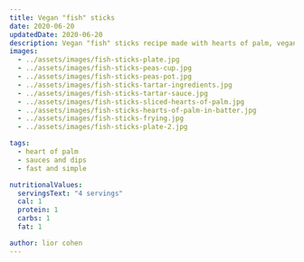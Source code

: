```yaml
---
title: Vegan "fish" sticks
date: 2020-06-20
updatedDate: 2020-06-20
description: Vegan "fish" sticks recipe made with hearts of palm, vegan tartar sauce, and mushy peas.
images:
  - ../assets/images/fish-sticks-plate.jpg
  - ../assets/images/fish-sticks-peas-cup.jpg
  - ../assets/images/fish-sticks-peas-pot.jpg
  - ../assets/images/fish-sticks-tartar-ingredients.jpg
  - ../assets/images/fish-sticks-tartar-sauce.jpg
  - ../assets/images/fish-sticks-sliced-hearts-of-palm.jpg
  - ../assets/images/fish-sticks-hearts-of-palm-in-batter.jpg
  - ../assets/images/fish-sticks-frying.jpg
  - ../assets/images/fish-sticks-plate-2.jpg

tags:
  - heart of palm
  - sauces and dips
  - fast and simple

nutritionalValues:
  servingsText: "4 servings"
  cal: 1
  protein: 1
  carbs: 1
  fat: 1

author: lior cohen
---
```


<PrintView fileName="vegan-fish-sticks"/>
